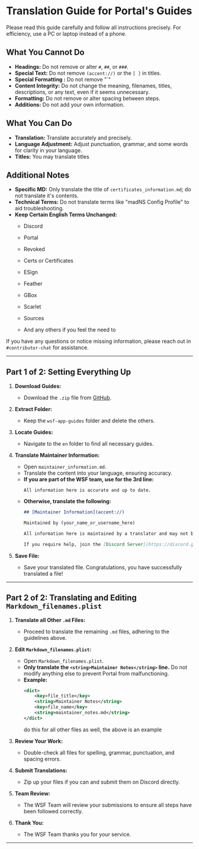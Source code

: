 # Translation Guide for Portal's Guides

Please read this guide carefully and follow all instructions precisely. For efficiency, use a PC or laptop instead of a phone.

## What You **Cannot** Do
- **Headings:** Do not remove or alter `#`, `##`, or `###`.
- **Special Text:** Do not remove `(accent://)` or the `[ ]` in titles.
- **Special Formatting :** Do not remove "`"
- **Content Integrity:** Do not change the meaning, filenames, titles, descriptions, or any text, even if it seems unnecessary.
- **Formatting:** Do not remove or alter spacing between steps.
- **Additions:** Do not add your own information.

## What You **Can** Do
- **Translation:** Translate accurately and precisely.
- **Language Adjustment:** Adjust punctuation, grammar, and some words for clarity in your language.
- **Titles:** You may translate titles

## Additional Notes
- **Specific MD:** Only translate the title of `certificates_information.md`; do not translate it's contents.
- **Technical Terms:** Do not translate terms like "madNS Config Profile" to aid troubleshooting.
- **Keep Certain English Terms Unchanged:**
  - Discord
  - Portal
  - Revoked
  - Certs or Certificates
  - ESign
  - Feather
  - GBox
  - Scarlet
  - Sources
 
  - And any others if you feel the need to

If you have any questions or notice missing information, please reach out in `#contributor-chat` for assistance.

---

## Part 1 of 2: Setting Everything Up

1. **Download Guides:**
   - Download the `.zip` file from [GitHub](https://github.com/WhySooooFurious/Ultimate-Sideloading-Guide/archive/refs/heads/main.zip).

2. **Extract Folder:**
   - Keep the `wsf-app-guides` folder and delete the others.

3. **Locate Guides:**
   - Navigate to the `en` folder to find all necessary guides.

4. **Translate Maintainer Information:**
   - Open `maintainer_information.md`.
   - Translate the content into your language, ensuring accuracy.
   - **If you are part of the WSF team, use for the 3rd line:**
     ```
     All information here is accurate and up to date.
     ```
   - **Otherwise, translate the following:**
     ```markdown
     ## [Maintainer Information](accent://)

     Maintained by (your_name_or_username_here)

     All information here is maintained by a translator and may not be accurate or up to date.

     If you require help, join the [Discord Server](https://discord.gg/wsf)
     ```

5. **Save File:**
   - Save your translated file. Congratulations, you have successfully translated a file!

---

## Part 2 of 2: Translating and Editing `Markdown_filenames.plist`

1. **Translate all Other `.md` Files:**
   - Proceed to translate the remaining `.md` files, adhering to the guidelines above.

2. **Edit `Markdown_filenames.plist`:**
   - Open `Markdown_filenames.plist`.
   - **Only translate the `<string>Maintainer Notes</string>` line.** Do not modify anything else to prevent Portal from malfunctioning.
   - **Example:**
     ```xml
     <dict>
         <key>file_title</key>
         <string>Maintainer Notes</string>
         <key>file_name</key>
         <string>maintainer_notes.md</string>
     </dict>
     ```
     do this for all other files as well, the above is an example

3. **Review Your Work:**
   - Double-check all files for spelling, grammar, punctuation, and spacing errors.

4. **Submit Translations:**
   - Zip up your files if you can and submit them on Discord directly.

5. **Team Review:**
   - The WSF Team will review your submissions to ensure all steps have been followed correctly.

6. **Thank You:**
   - The WSF Team thanks you for your service.

---

